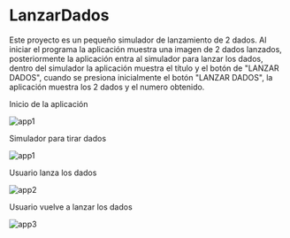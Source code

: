 # LanzarDados

Este proyecto es un pequeño simulador de lanzamiento de 2 dados.
Al iniciar el programa la aplicación muestra una imagen de 2 dados lanzados, posteriormente la aplicación
entra al simulador para lanzar los dados, dentro del simulador la aplicación muestra el título y el botón de
"LANZAR DADOS", cuando se presiona inicialmente el botón "LANZAR DADOS", la aplicación muestra los 2 dados y
el numero obtenido.

Inicio de la aplicación

![app1](https://github.com/darkcrow-dev/LanzarDados/assets/108247794/eb5d9c1e-9f63-4d90-af53-7b74f57438e0)

Simulador para tirar dados

![app1](https://github.com/darkcrow-dev/LanzarDados/assets/108247794/909597d7-b73d-4202-8b5e-f99fa9ca0bca)

Usuario lanza los dados

![app2](https://github.com/darkcrow-dev/LanzarDados/assets/108247794/9904833e-7e60-4911-8d00-eee654a1fe2b)

Usuario vuelve a lanzar los dados

![app3](https://github.com/darkcrow-dev/LanzarDados/assets/108247794/486b5a06-638d-4e39-bb8d-c707d4a3a08b)
